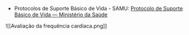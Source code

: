 - Protocolos de Suporte Básico de Vida - SAMU: [Protocolo de Suporte Básico de Vida — Ministério da Saúde](https://www.gov.br/saude/pt-br/assuntos/saude-de-a-a-z/s/samu-192/publicacoes/protocolo-de-suporte-basico-de-vida-1-2.pdf/view)

![[Avaliação da frequência cardíaca.png]]